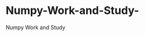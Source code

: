  # Numpy-Work-and-Study-
Numpy Work and Study 
                
                
              
                                  
                  
                                                                               
                                                                                                               
                    
                                            
                       
               
                             
                                        
                                      
                                                                                                                                 
                              
                                                                                   
                                             
                   
                      
                       
